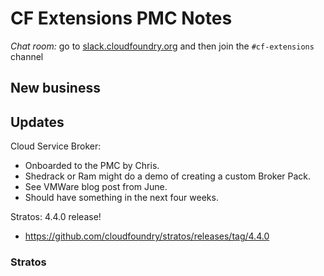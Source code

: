 # CF Extensions PMC Notes

*Chat room:* go to [slack.cloudfoundry.org](https://slack.cloudfoundry.org) and then join the `#cf-extensions` channel

## New business

## Updates

Cloud Service Broker: 
* Onboarded to the PMC by Chris. 
* Shedrack or Ram might do a demo of creating a custom Broker Pack. 
* See VMWare blog post from June. 
* Should have something in the next four weeks.

Stratos: 4.4.0 release!
* https://github.com/cloudfoundry/stratos/releases/tag/4.4.0

### Stratos 



